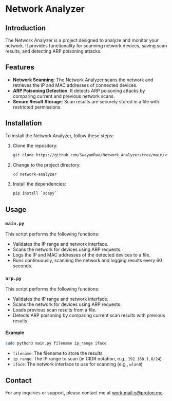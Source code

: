 # Network Analyzer

## Introduction
The Network Analyzer is a project designed to analyze and monitor your network. It provides functionality for scanning network devices, saving scan results, and detecting ARP poisoning attacks.

## Features
- **Network Scanning**: The Network Analyzer scans the network and retrieves the IP and MAC addresses of connected devices.
- **ARP Poisoning Detection**: It detects ARP poisoning attacks by comparing current and previous network scans.
- **Secure Result Storage**: Scan results are securely stored in a file with restricted permissions.

## Installation
To install the Network Analyzer, follow these steps:

1. Clone the repository:
    ```bash
    git clone https://github.com/SwayamRao/Network_Analyzer/tree/main/version%201
    ```

2. Change to the project directory:
    ```bash
    cd network-analyzer
    ```

3. Install the dependencies:
    ```bash
    pip install `scapy`
    ```
## Usage

### `main.py`

This script performs the following functions:
- Validates the IP range and network interface.
- Scans the network for devices using ARP requests.
- Logs the IP and MAC addresses of the detected devices to a file.
- Runs continuously, scanning the network and logging results every 60 seconds.

### `arp.py`

This script performs the following functions:
- Validates the IP range and network interface.
- Scans the network for devices using ARP requests.
- Loads previous scan results from a file.
- Detects ARP poisoning by comparing current scan results with previous results.

#### Example

```bash
sudo python3 main.py filename ip_range iface
```

- `filename`: The filename to store the results
- `ip_range`: The IP range to scan (in CIDR notation, e.g., `192.168.1.0/24`)
- `iface`: The network interface to use for scanning (e.g., `wlan0`)

## Contact
For any inquiries or support, please contact me at work.mail.g@proton.me
